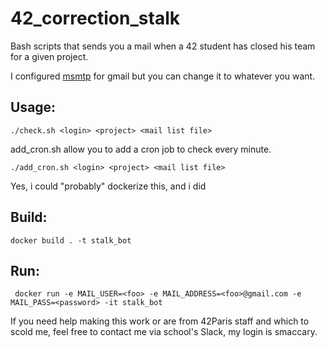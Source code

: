 
# 42_correction_stalk
Bash scripts that sends you a mail when a 42 student has closed his team for a given project.

I configured [msmtp](https://doc.ubuntu-fr.org/msmtp) for gmail but you can change it to whatever you want. 


## Usage:

    ./check.sh <login> <project> <mail list file> 

add_cron.sh allow you to add a cron job to check every minute.

    ./add_cron.sh <login> <project> <mail list file>

Yes, i could "probably" dockerize this, and i did

## Build:

    docker build . -t stalk_bot

## Run:

     docker run -e MAIL_USER=<foo> -e MAIL_ADDRESS=<foo>@gmail.com -e MAIL_PASS=<password> -it stalk_bot

If you need help making this work or are from 42Paris staff and which to scold me, feel free to contact me via school's Slack, my login is smaccary.
